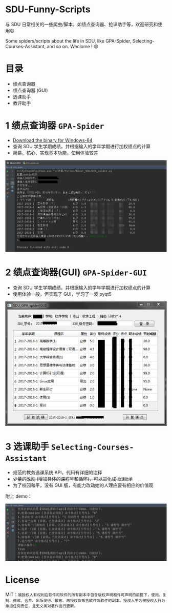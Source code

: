 # SDU-Funny-Scripts
与 SDU 日常相关的一些爬虫/脚本，如绩点查询器、抢课助手等，欢迎研究和使用:smile:

Some spiders/scripts about the life in SDU, like GPA-Spider, Selecting-Courses-Assistant, and so on. Weclome !​ :smile:

# 目录

*   绩点查询器
*   绩点查询器 (GUI)
*   选课助手
*   教评助手



# 1  绩点查询器 `GPA-Spider`

*   [Download the binary for Windows-64]( https://github.com/zhangt2333/SDU-Funny-Scripts/releases/download/v1.0/GPA_spider.exe) 
*   查询 SDU 学生学期成绩，并根据输入的学年学期进行加权绩点的计算
*   简易、核心、实现基本功能，使用体验较差

![](GPA-Spider/pic1.png)

# 2  绩点查询器(GUI) `GPA-Spider-GUI`

*   查询 SDU 学生学期成绩，并根据输入的学年学期进行加权绩点的计算
*   使用体验一般，但实现了 GUI，学习了一波 pyqt5

![](GPA_spider(GUI)/pic1.jpg)

# 3  选课助手 `Selecting-Courses-Assistant`

*   规范的教务选课系统 API，代码有详细的注释
*   ~~少量的改动 (增加具体的课程号和循环)，可以进化成 `抢课助手`~~
*   为了校园和平，没有 GUI 版，有能力改动她的人理应要有相应的价值观

附上 demo：

![](Selecting-Courses-Assistant/pic1.png)



# License

MIT：`被授权人有权利在软件和软件的所有副本中包含版权声明和许可声明的前提下，使用、复制、修改、合并、出版发行、散布、再授权及贩售软件及软件的副本。授权人不为被授权人行为承担任何责任，且无义务对著作进行更新。`
